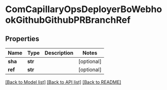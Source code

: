 # ComCapillaryOpsDeployerBoWebhookGithubGithubPRBranchRef

## Properties
Name | Type | Description | Notes
------------ | ------------- | ------------- | -------------
**sha** | **str** |  | [optional] 
**ref** | **str** |  | [optional] 

[[Back to Model list]](../README.md#documentation-for-models) [[Back to API list]](../README.md#documentation-for-api-endpoints) [[Back to README]](../README.md)

